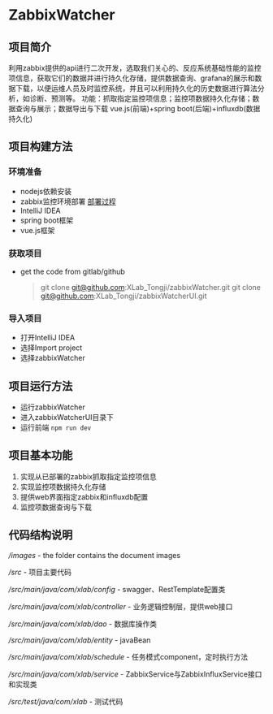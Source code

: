 # ZabbixWatcher

## 项目简介

利用zabbix提供的api进行二次开发，选取我们关心的、反应系统基础性能的监控项信息，获取它们的数据并进行持久化存储，提供数据查询、grafana的展示和数据下载，以便运维人员及时监控系统，并且可以利用持久化的历史数据进行算法分析，如诊断、预测等。
功能：抓取指定监控项信息；监控项数据持久化存储；数据查询与展示；数据导出与下载
vue.js(前端)+spring boot(后端)+influxdb(数据持久化)

## 项目构建方法

### 环境准备

- nodejs依赖安装
- zabbix监控环境部署 [部署过程](http://github.com/VVphe/zabbix_learning/deployment.md)
- IntelliJ IDEA
- spring boot框架
- vue.js框架

### 获取项目

- get the code from gitlab/github
	> git clone git@github.com:XLab_Tongji/zabbixWatcher.git
    > git clone git@github.com:XLab_Tongji/zabbixWatcherUI.git

### 导入项目

- 打开IntelliJ IDEA
- 选择Import project
- 选择zabbixWatcher

## 项目运行方法

- 运行zabbixWatcher
- 进入zabbixWatcherUI目录下
- 运行前端 `npm run dev`

## 项目基本功能

1. 实现从已部署的zabbix抓取指定监控项信息
2. 实现监控项数据持久化存储
3. 提供web界面指定zabbix和influxdb配置
4. 监控项数据查询与下载

## 代码结构说明

*/images* - the folder contains the document images

*/src* - 项目主要代码

*/src/main/java/com/xlab/config* - swagger、RestTemplate配置类 

*/src/main/java/com/xlab/controller* - 业务逻辑控制层，提供web接口

*/src/main/java/com/xlab/dao* - 数据库操作类

*/src/main/java/com/xlab/entity* - javaBean

*/src/main/java/com/xlab/schedule* - 任务模式component，定时执行方法

*/src/main/java/com/xlab/service* - ZabbixService与ZabbixInfluxService接口和实现类

*/src/test/java/com/xlab* - 测试代码